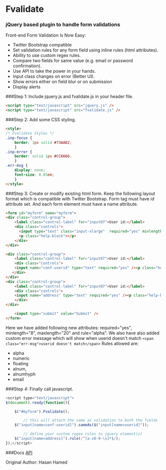 # Fvalidate
### jQuery based plugin to handle form validations

Front-end Form Validation Is Now Easy:
- Twitter Bootstrap compatible
- Set validation rules for any form field using inline rules (html attributes).
- Ability to use custom regex rules.
- Compare two fields for same value (e.g. email or password confirmation).
- Use API to take the power in your hands.
- Input class changes on error (Better UI).
- Show errors either on field blur or on submission
- Display alerts



###Step 1:
Include jquery.js and fvalidate.js in your header file.
```html
<script type="text/javascript" src="jquery.js" />
<script type="text/javascript" src="fvalidate.js" />
```

###Step 2:
Add some CSS styling.
```html
<style>
/* Fvalidate Styles */
.inp-focus {
	border: 1px solid #73AAD2;
	}
.inp-error {
	border: solid 1px #CC6666;
	}
.err-msg {
	display: none;
	font-size: 0.85em;
	}
</style>
```

###Step 3:
Create or modify existing html form. Keep the following layout format which is compatible with Twitter Bootstrap. Form tag must have id attribute set. And each form element must have a name attribute.
```html
<form id="myform" name="myform">
<div class="control-group">
    <label class="control-label" for="input07">User id:</label>
    <div class="controls">
      <input type="text" class="input-xlarge"  required="yes" minlength="8"  maxlength="20" rule="alpha" name="userid">
      <p class="help-block"></p>
    </div>
</div>

<div class="control-group">
    <label class="control-label" for="input07">User id:</label>
    <div class="controls">
    <input name="conf-userid" type="text" required="yes" /><p class="help-block"></p><span class="err-msg">userid doesn't match</span>
   </div>
</div>
<div class="control-group">
    <label class="control-label" for="input07">User id:</label>
    <div class="controls">
    <input name="address" type="text" required="yes" /><p class="help-block"></p>
    </div>
</div>

    <input type="submit" value="Submit" />
</form>
```
Here we have added following new attributes: required="yes", minlength="8", maxlength="20" and rule="alpha".
We also have also added custom error message which will show when userid doesn't match `<span class="err-msg">userid doesn't match</span>`
Rules allowed are:
- alpha
- numeric
- floating
- alnum,
- alnumhyph
- email


###Step 4:
Finally call javascript.
```javascript
<script type="text/javascript">
$(document).ready(function(){

	$("#myform").Fvalidate();

	    // this will attach the same as validation to both the fields
	$("input[name=conf-userid]").sameAs($("input[name=userid]"));

	    // define your custom regex rules to jquery element(s)
	$("input[name=address]").rule(/^[a-z0-9-\s]*$/);
});</script>
```

###Docs
[API](https://github.com/hasanhameed89/fvalidate/wiki/Fvalidate-API)

Original Author:
Hasan Hamed
